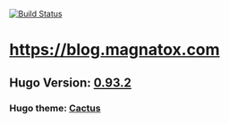 [![Build Status](https://drone.magnatox.com/api/badges/tonymmm1/blog.magnatox.com/status.svg?ref=refs/heads/master)](https://drone.magnatox.com/tonymmm1/blog.magnatox.com)

# <https://blog.magnatox.com>

## Hugo Version: [0.93.2](https://github.com/gohugoio/hugo/releases)

### Hugo theme: [Cactus](https://themes.gohugo.io/hugo-theme-cactus/)
